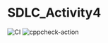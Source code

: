 # SDLC_Activity4
![CI](https://github.com/99002756/SDLC_Activity4/workflows/CI/badge.svg)
![cppcheck-action](https://github.com/99002756/SDLC_Activity4/workflows/cppcheck-action/badge.svg)
